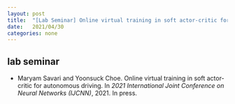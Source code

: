```yaml
---
layout: post
title:  "[Lab Seminar] Online virtual training in soft actor-critic for autonomous driving"
date:   2021/04/30
categories: none
---
```



 
 



<h2>lab seminar</h2>
<!-- BEGIN BIBLIOGRAPHY references -->
<!--
    DO NOT MODIFY THIS BIBLIOGRAPHY BY HAND!  IT IS MAINTAINED AUTOMATICALLY!
    YOUR CHANGES WILL BE LOST THE NEXT TIME IT IS UPDATED!
--> 
<!-- Generated by: /home/yschoe/nn/tex/bib2html/bib2html -d references bib2html.aux bib2html.tmp -->
<UL>

<!-- Authors: Maryam Savari and Yoonsuck Choe -->
<LI><A NAME="savari:ijcnn21">Maryam</A> Savari and
  Yoonsuck Choe.
Online virtual training in soft actor-critic for autonomous driving.
In <CITE>2021 International Joint Conference on Neural Networks (IJCNN)</CITE>,
  2021.
In press.

</LI></UL>

<!-- END BIBLIOGRAPHY references -->


 

